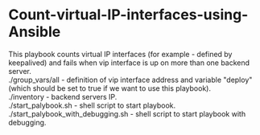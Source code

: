 # Count-virtual-IP-interfaces-using-Ansible
This playbook counts virtual IP interfaces (for example - defined by keepalived) and fails when vip interface is up on more than one backend server.<br/>
./group_vars/all - definition of vip interface address and variable "deploy" (which should be set to true if we want to use this playbook).<br/>
./inventory - backend servers IP.<br/>
./start_palybook.sh - shell script to start playbook.<br/>
./start_palybook_with_debugging.sh - shell script to start playbook with debugging.<br/>
